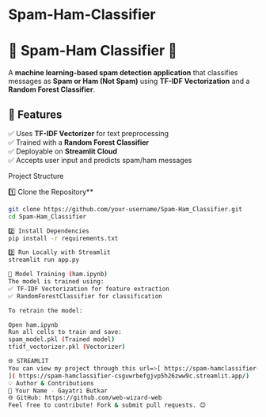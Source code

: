# Spam-Ham-Classifier

# 📧 Spam-Ham Classifier 🚀  

A **machine learning-based spam detection application** that classifies messages as **Spam or Ham (Not Spam)** using **TF-IDF Vectorization** and a **Random Forest Classifier**.

## 🌟 Features  
✅ Uses **TF-IDF Vectorizer** for text preprocessing  
✅ Trained with a **Random Forest Classifier**  
✅ Deployable on **Streamlit Cloud**  
✅ Accepts user input and predicts spam/ham messages  

Project Structure

1️⃣ Clone the Repository**  
```sh
git clone https://github.com/your-username/Spam-Ham_Classifier.git
cd Spam-Ham_Classifier

2️⃣ Install Dependencies
pip install -r requirements.txt

3️⃣ Run Locally with Streamlit
streamlit run app.py

🎯 Model Training (ham.ipynb)
The model is trained using:
✅ TF-IDF Vectorization for feature extraction
✅ RandomForestClassifier for classification

To retrain the model:

Open ham.ipynb
Run all cells to train and save:
spam_model.pkl (Trained model)
tfidf_vectorizer.pkl (Vectorizer)

🌐 STREAMLIT
You can view my project through this url=>[ https://spam-hamclassifier-csguwrbefgjvp5h26zww9c.streamlit.app/
]( https://spam-hamclassifier-csguwrbefgjvp5h26zww9c.streamlit.app/)
💡 Author & Contributions
👤 Your Name - Gayatri Butkar
🌐 GitHub: https://github.com/web-wizard-web
Feel free to contribute! Fork & submit pull requests. 😊
